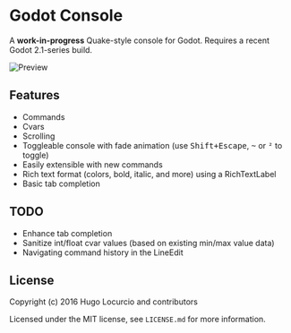 # Godot Console

A **work-in-progress** Quake-style console for Godot. Requires a recent Godot 2.1-series build.

![Preview](https://lut.im/z7lquRdc5n/IRrUJuiJdUUuWfuO.png)

## Features

- Commands
- Cvars
- Scrolling
- Toggleable console with fade animation (use <kbd>Shift+Escape</kbd>, <kbd>~</kbd> or <kbd>²</kbd> to toggle)
- Easily extensible with new commands
- Rich text format (colors, bold, italic, and more) using a RichTextLabel
- Basic tab completion

## TODO

- Enhance tab completion
- Sanitize int/float cvar values (based on existing min/max value data)
- Navigating command history in the LineEdit

## License

Copyright (c) 2016 Hugo Locurcio and contributors

Licensed under the MIT license, see `LICENSE.md` for more information.
